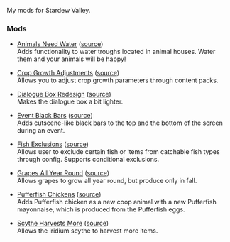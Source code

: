 My mods for Stardew Valley.

### Mods

 - [Animals Need Water](https://www.nexusmods.com/stardewvalley/mods/6196/) ([source](https://github.com/gzhynko/StardewMods/tree/master/AnimalsNeedWater))  
   Adds functionality to water troughs located in animal houses. Water them and your animals will be happy!  

 - [Crop Growth Adjustments](https://www.nexusmods.com/stardewvalley/mods/18914/) ([source](https://github.com/gzhynko/StardewMods/tree/master/CropGrowthAdjustments))  
   Allows you to adjust crop growth parameters through content packs.

 - [Dialogue Box Redesign](https://www.nexusmods.com/stardewvalley/mods/8853/) ([source](https://github.com/gzhynko/StardewMods/tree/master/DialogueBoxRedesign))  
   Makes the dialogue box a bit lighter.  

 - [Event Black Bars](https://www.nexusmods.com/stardewvalley/mods/7962/) ([source](https://github.com/gzhynko/StardewMods/tree/master/EventBlackBars))  
   Adds cutscene-like black bars to the top and the bottom of the screen during an event.  

 - [Fish Exclusions](https://www.nexusmods.com/stardewvalley/mods/7782/) ([source](https://github.com/gzhynko/StardewMods/tree/master/FishExclusions))  
   Allows user to exclude certain fish or items from catchable fish types through config. Supports conditional exclusions.  

 - [Grapes All Year Round](https://www.nexusmods.com/stardewvalley/mods/7759?tab=description) ([source](https://github.com/gzhynko/StardewMods/tree/master/GrapesAllYearRound))  
   Allows grapes to grow all year round, but produce only in fall.  
   
 - [Pufferfish Chickens](https://www.nexusmods.com/stardewvalley/mods/6162) ([source](https://github.com/gzhynko/StardewMods/tree/master/Pufferfish%20Chickens))  
   Adds Pufferfish chicken as a new coop animal with a new Pufferfish mayonnaise, which is produced from the Pufferfish eggs.

 - [Scythe Harvests More](https://www.nexusmods.com/stardewvalley/mods/29787) ([source](https://github.com/gzhynko/StardewMods/tree/master/ScytheHarvestsMore))  
   Allows the iridium scythe to harvest more items.